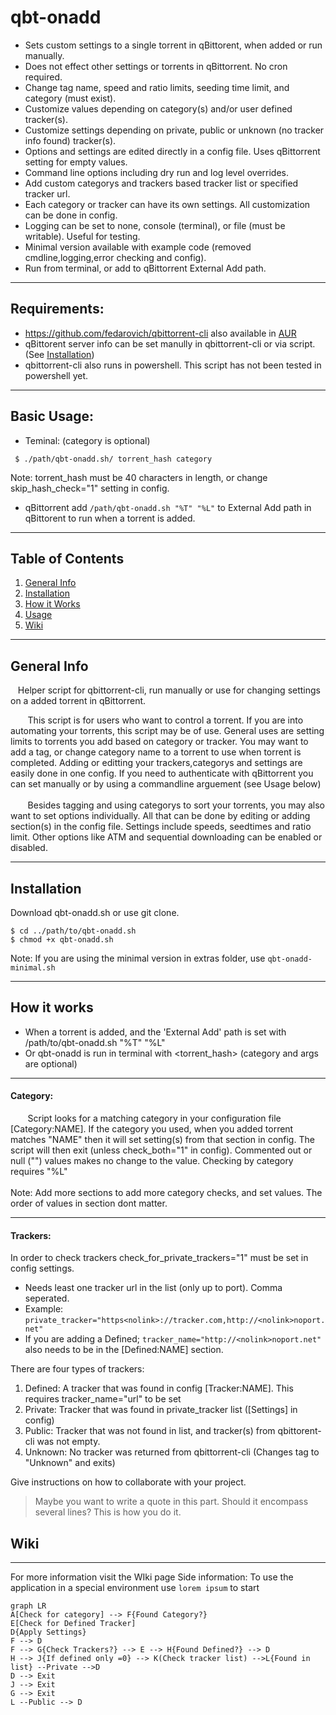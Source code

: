# qbt-onadd 
 - Sets custom settings to a single torrent in qBittorent, when added or run manually.
 - Does not effect other settings or torrents in qBittorrent. No cron required.
 - Change tag name, speed and ratio limits, seeding time limit, and category (must exist).
 - Customize values depending on category(s) and/or user defined tracker(s). 
 - Customize settings depending on private, public or unknown (no tracker info found) tracker(s).
 - Options and settings are edited directly in a config file. Uses qBittorrent setting for empty values.  
 - Command line options including dry run and log level overrides.
 - Add custom categorys and trackers based tracker list or specified tracker url. 
 - Each category or tracker can have its own settings. All customization can be done in config.  
 - Logging can be set to none, console (terminal), or file (must be writable). Useful for testing.
 - Minimal version available with example code (removed cmdline,logging,error checking and config).  
 - Run from terminal, or add to qBittorrent External Add path.
***
## Requirements:
- https://github.com/fedarovich/qbittorrent-cli  also available in [AUR](https://aur.archlinux.org/packages/qbittorrent-cli)
- qBittorent server info can be set manully in qbittorrent-cli or via script. (See [Installation](#installation))    
- qbittorrent-cli also runs in powershell. This script has not been tested in powershell yet. 
***
## Basic Usage:
- Teminal: (category is optional)
```
 $ ./path/qbt-onadd.sh/ torrent_hash category 
```
Note: torrent_hash must be 40 characters in length, or change skip_hash_check="1" setting in config.
- qBittorrent
  add ```/path/qbt-onadd.sh "%T" "%L"``` to External Add path in qBittorent to run when a torrent is added.
***
## Table of Contents
1. [General Info](#general-info)
2. [Installation](#installation)
3. [How it Works](#how-it-works)
4. [Usage](#usage)
5. [Wiki](#wiki)
***
## General Info
&nbsp; &nbsp;Helper script for qbittorrent-cli, run manually or use for changing settings on a added torrent in qBittorrent.

&nbsp; &nbsp;&nbsp; &nbsp; This script is for users who want to control a torrent. If you are into automating your torrents, this
script may be of use. General uses are setting limits to torrents you add based on category or tracker. You
may want to add a tag, or change category name to a torrent to use when torrent is completed. Adding or editting
your trackers,categorys and settings are easily done in one config. If you need to authenticate with qBittorrent
you can set manually or by using a commandline arguement (see Usage below) <br /> <br />
&nbsp; &nbsp;&nbsp; &nbsp; Besides tagging and using categorys to sort your torrents, you may also want to set options individually. All
that can be done by editing or adding section(s) in the config file. Settings include speeds, seedtimes and ratio
limit. Other options like ATM and sequential downloading can be enabled or disabled. 

***
## Installation 
Download qbt-onadd.sh or use git clone. 
```
$ cd ../path/to/qbt-onadd.sh
$ chmod +x qbt-onadd.sh
```
Note: If you are using the minimal version in extras folder, use ```` qbt-onadd-minimal.sh ```` 
***
## How it works
- When a torrent is added, and the 'External Add' path is set with /path/to/qbt-onadd.sh "%T" "%L" <br />
- Or qbt-onadd is run in terminal with <args> <torrent_hash> <category> (category and args are optional) <br /> 
***
#### Category: 
&nbsp; &nbsp;&nbsp; &nbsp; Script looks for a matching category in your configuration file [Category:NAME]. If the category you used, when you added torrent matches "NAME" then it will set setting(s) from that section in config. The script will then exit (unless check_both="1" in config). Commented out or null ("") values makes no change to the value. Checking by category requires "%L" <br /> <br/>
Note: Add more sections to add more category checks, and set values. The order of values in section dont matter. <br />
***
#### Trackers:
In order to check trackers check_for_private_trackers="1" must be set in config settings. <br />
- Needs least one tracker url in the list (only up to port). Comma seperated.  <br /> 
- Example: ```private_tracker="https<nolink>://tracker.com,http://<nolink>noport.net"``` <br />
- If you are adding a Defined; ```tracker_name="http://<nolink>noport.net"``` also needs to be in the [Defined:NAME] section.

                                                                                     
 
 There are four types of trackers:
 1. Defined: A tracker that was found in config [Tracker:NAME]. This requires tracker_name="url" to be set
 2. Private: Tracker that was found in private_tracker list ([Settings] in config)
 3. Public: Tracker that was not found in list, and tracker(s) from qbittorent-cli was not empty.
 4. Unknown: No tracker was returned from qbittorrent-cli (Changes tag to "Unknown" and exits)
 
Give instructions on how to collaborate with your project.
> Maybe you want to write a quote in this part. 
> Should it encompass several lines?
> This is how you do it.
## Wiki
***
For more information visit the WIki page
Side information: To use the application in a special environment use ```lorem ipsum``` to start


```mermaid
graph LR
A[Check for category] --> F{Found Category?}  
E[Check for Defined Tracker] 
D{Apply Settings}
F --> D
F --> G{Check Trackers?} --> E --> H{Found Defined?} --> D
H --> J{If defined only =0} --> K(Check tracker list) -->L{Found in list} --Private -->D 
D --> Exit 
J --> Exit
G --> Exit
L --Public --> D




